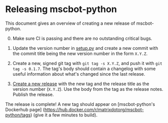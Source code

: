 # Releasing mscbot-python

This document gives an overview of creating a new release of mscbot-python.

0. Make sure CI is passing and there are no outstanding critical bugs.

1. Update the version number in [setup.py](../setup.py) and create a new commit with 
   the commit title being the new version number in the form `X.Y.Z`.

2. Create a new, signed git tag with `git tag -s X.Y.Z`, and push it
   with `git tag -s 0.1.7`. The tag's body should contain a changelog with some useful
   information about what's changed since the last release.

3. [Create a new release](https://github.com/matrix-org/mscbot-python/releases/new) 
   with the new tag and the release title as the version number (`X.Y.Z`). Use the 
   body from the tag as the release notes. Publish the release.
   
The release is complete! A new tag should appear on [mscbot-python's Dockerhub page]
(https://hub.docker.com/r/matrixdotorg/mscbot-python/tags) (give it a few minutes to 
build).